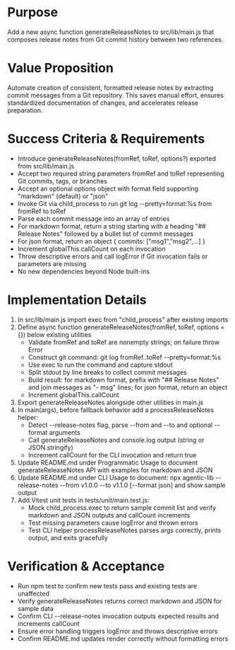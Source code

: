 # Purpose
Add a new async function generateReleaseNotes to src/lib/main.js that composes release notes from Git commit history between two references.

# Value Proposition
Automate creation of consistent, formatted release notes by extracting commit messages from a Git repository. This saves manual effort, ensures standardized documentation of changes, and accelerates release preparation.

# Success Criteria & Requirements
* Introduce generateReleaseNotes(fromRef, toRef, options?) exported from src/lib/main.js
* Accept two required string parameters fromRef and toRef representing Git commits, tags, or branches
* Accept an optional options object with format field supporting "markdown" (default) or "json"
* Invoke Git via child_process to run git log --pretty=format:%s from fromRef to toRef
* Parse each commit message into an array of entries
* For markdown format, return a string starting with a heading "## Release Notes" followed by a bullet list of commit messages
* For json format, return an object { commits: ["msg1","msg2",…] }
* Increment globalThis.callCount on each invocation
* Throw descriptive errors and call logError if Git invocation fails or parameters are missing
* No new dependencies beyond Node built-ins

# Implementation Details
1. In src/lib/main.js import exec from "child_process" after existing imports
2. Define async function generateReleaseNotes(fromRef, toRef, options = {}) below existing utilities
   - Validate fromRef and toRef are nonempty strings; on failure throw Error
   - Construct git command: git log fromRef..toRef --pretty=format:%s
   - Use exec to run the command and capture stdout
   - Split stdout by line breaks to collect commit messages
   - Build result: for markdown format, prefix with "## Release Notes" and join messages as "- msg" lines; for json format, return an object
   - Increment globalThis.callCount
3. Export generateReleaseNotes alongside other utilities in main.js
4. In main(args), before fallback behavior add a processReleaseNotes helper:
   - Detect --release-notes flag, parse --from and --to and optional --format arguments
   - Call generateReleaseNotes and console.log output (string or JSON.stringify)
   - Increment callCount for the CLI invocation and return true
5. Update README.md under Programmatic Usage to document generateReleaseNotes API with examples for markdown and JSON
6. Update README.md under CLI Usage to document:
   npx agentic-lib --release-notes --from v1.0.0 --to v1.1.0 [--format json]
   and show sample output
7. Add Vitest unit tests in tests/unit/main.test.js:
   - Mock child_process.exec to return sample commit list and verify markdown and JSON outputs and callCount increments
   - Test missing parameters cause logError and thrown errors
   - Test CLI helper processReleaseNotes parses args correctly, prints output, and exits gracefully

# Verification & Acceptance
* Run npm test to confirm new tests pass and existing tests are unaffected
* Verify generateReleaseNotes returns correct markdown and JSON for sample data
* Confirm CLI --release-notes invocation outputs expected results and increments callCount
* Ensure error handling triggers logError and throws descriptive errors
* Confirm README.md updates render correctly without formatting errors